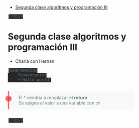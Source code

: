 <!DOCTYPE html>
<html>

<head>
  <meta charset="utf-8">
  <meta name="viewport" content="width=device-width, initial-scale=1.0">
  <title>Clase II</title>
  <link rel="stylesheet" href="https://stackedit.io/style.css" />
  <style>
  @import url("https://fonts.googleapis.com/css?family=Roboto+Mono|Source+Sans+Pro:300,400,600");
* {
  -webkit-font-smoothing: antialiased;
  -webkit-overflow-scrolling: touch;
  -webkit-tap-highlight-color: rgba(0,0,0,0);
  -webkit-text-size-adjust: none;
  -webkit-touch-callout: none;
  box-sizing: border-box;
}
p.tip {
  background-color: #282828;
  color: #657b83;
}
p.tip {
  background-color: #f8f8f8;
  border-bottom-right-radius: 2px;
  border-left: 4px solid #f66;
  border-top-right-radius: 2px;
  margin: 2em 0;
  padding: 12px 24px 12px 30px;
  position: relative;
}
p.tip:before {
  background-color: #f66;
  border-radius: 100%;
  color: #3f3f3f;
  content: '!';
  font-family: 'Dosis', 'Source Sans Pro', 'Helvetica Neue', Arial, sans-serif;
  font-size: 14px;
  font-weight: bold;
  left: -12px;
  line-height: 20px;
  position: absolute;
  height: 20px;
  width: 20px;
  text-align: center;
  top: 14px;
}
p.tip code {
  background-color: #efefef;
}
p.tip em {
  color: #c8c8c8;
}
p.warn {
  background: rgba(234,111,90,0.1);
  border-radius: 2px;
  padding: 1rem;
}
code {
  background-color: #282828;
  border-radius: 2px;
  color: #657b83;
  font-family: 'Roboto Mono', Monaco, courier, monospace;
  font-size: 0.8rem;
  margin: 0 2px;
  padding: 3px 5px;
  white-space: pre-wrap;
}
  </style>
</head>

<body class="stackedit">
  <div class="stackedit__left">
    <div class="stackedit__toc">
      
<ul>
<li><a href="#segunda-clase-algoritmos-y-programación-iii">Segunda clase algoritmos y programación III</a></li>
</ul>

    </div>
  </div>
  <div class="stackedit__right">
    <div class="stackedit__html">
      <h1 id="segunda-clase-algoritmos-y-programación-iii">Segunda clase algoritmos y programación III</h1>
<ul>
<li>Charla con Hernan</li>
</ul>
<pre class=" language-smalltalk"><code class="prism  language-smalltalk">nombreMetodo
	<span class="token comment">"comentario"</span>
	<span class="token operator">^</span><span class="token string">'Hello world'</span>
</code></pre>
<p class="tip"> El <b>^</b> vendria a remplazar el <b>return</b> <br> Se asigna el valor a una variable con <b>:=</b></p>

    </div>
  </div>
</body>

</html>
